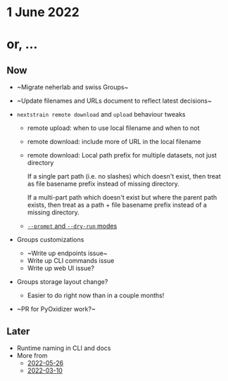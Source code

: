 # 1 June 2022
# or, …

## Now

- ~Migrate neherlab and swiss Groups~

- ~Update filenames and URLs document to reflect latest decisions~

- `nextstrain remote download` and `upload` behaviour tweaks

  - remote upload: when to use local filename and when to not
  - remote download: include more of URL in the local filename
  - remote download: Local path prefix for multiple datasets, not just directory
    
    If a single part path (i.e. no slashes) which doesn't exist, then treat as
    file basename prefix instead of missing directory.

    If a multi-part path which doesn't exist but where the parent path exists,
    then treat as a path + file basename prefix instead of a missing directory.

  - [`--prompt` and `--dry-run` modes](https://github.com/nextstrain/cli/issues/149)

- Groups customizations
  - ~Write up endpoints issue~
  - Write up CLI commands issue
  - Write up web UI issue?

- Groups storage layout change?
  - Easier to do right now than in a couple months!

- ~PR for PyOxidizer work?~

## Later

- Runtime naming in CLI and docs
- More from
  - [2022-05-26](2022-05-26.md)
  - [2022-03-10](2022-03-10.md)
